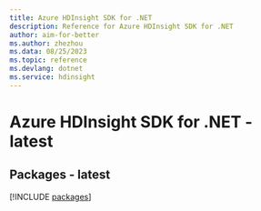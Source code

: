 ```yaml
---
title: Azure HDInsight SDK for .NET
description: Reference for Azure HDInsight SDK for .NET
author: aim-for-better
ms.author: zhezhou
ms.data: 08/25/2023
ms.topic: reference
ms.devlang: dotnet
ms.service: hdinsight
---
```

# Azure HDInsight SDK for .NET - latest
## Packages - latest
[!INCLUDE [packages](hdinsight-index.md)]